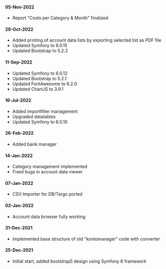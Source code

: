 #### 05-Nov-2022

- Report "Costs per Category & Month" finalized

#### 29-Oct-2022

- Added printing of account data lists by exporting selected list as PDF file
- Updated Symfony to 6.0.15
- Updated Bootstrap to 5.2.2

#### 11-Sep-2022

- Updated Symfony to 6.0.12
- Updated Bootstrap to 5.2.1
- Updated FontAwesome to 6.2.0
- Updated ChartJS to 3.9.1

#### 16-Jul-2022

- Added importfilter management
- Upgraded datatables
- Updated Symfony to 6.0.10

#### 26-Feb-2022
- Added bank manager

#### 14-Jan-2022 
- Category management implemented
- Fixed bugs in account data viewer 

#### 07-Jan-2022 
- CSV Importer for DB/Targo ported

#### 02-Jan-2022 
- Account data browser fully working

#### 31-Dec-2021 
- Implemented base structure of old "kontomanager" code with converter

#### 25-Dec-2021 
- Initial start, added bootstrap5 design using Symfony 6 framework
